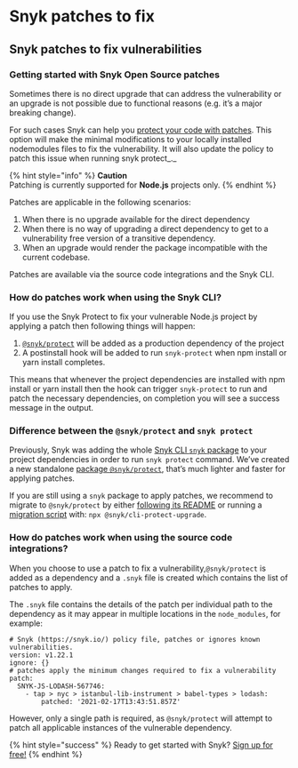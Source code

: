 # Snyk patches to fix

## **Snyk patches to fix vulnerabilities**

### **Getting started with Snyk Open Source patches**

Sometimes there is no direct upgrade that can address the vulnerability or an upgrade is not possible due to functional reasons \(e.g. it’s a major breaking change\).

For such cases Snyk can help you [protect your code with patches](snyk-cli/secure-your-projects-in-the-long-term/protect-your-code-with-patches/). This option will make the minimal modifications to your locally installed nodemodules files to fix the vulnerability. It will also update the policy to patch this issue when running snyk protect_._

{% hint style="info" %}
**Caution**  
Patching is currently supported for **Node.js** projects only.
{% endhint %}

Patches are applicable in the following scenarios:

1. When there is no upgrade available for the direct dependency
2. When there is no way of upgrading a direct dependency to get to a vulnerability free version of a transitive dependency.
3. When an upgrade would render the package incompatible with the current codebase.

Patches are available via the source code integrations and the Snyk CLI.

### **How do patches work when using the Snyk CLI?**

If you use the Snyk Protect to fix your vulnerable Node.js project by applying a patch then following things will happen:

1. [`@snyk/protect`](https://www.npmjs.com/package/@snyk/protect/) will be added as a production dependency of the project
2. A postinstall hook will be added to run `snyk-protect` when npm install or yarn install completes.

This means that whenever the project dependencies are installed with npm install or yarn install then the hook can trigger `snyk-protect` to run and patch the necessary dependencies, on completion you will see a success message in the output.

### **Difference between the `@snyk/protect` and `snyk protect`**

Previously, Snyk was adding the whole [Snyk CLI `snyk` package](https://www.npmjs.com/package/snyk/) to your project dependencies in order to run `snyk protect` command. We’ve created a new standalone [package `@snyk/protect`](https://github.com/snyk/snyk/tree/master/packages/snyk-protect#snykprotect), that’s much lighter and faster for applying patches.

If you are still using a `snyk` package to apply patches, we recommend to migrate to `@snyk/protect` by either [following its README](https://github.com/snyk/snyk/tree/master/packages/snyk-protect#snykprotect/) or running a [migration script](https://www.npmjs.com/package/@snyk/cli-protect-upgrade/) with: `npx @snyk/cli-protect-upgrade`.

### **How do patches work when using the source code integrations?**

When you choose to use a patch to fix a vulnerability,`@snyk/protect` is added as a dependency and a `.snyk` file is created which contains the list of patches to apply.

The `.snyk` file contains the details of the patch per individual path to the dependency as it may appear in multiple locations in the `node_modules`, for example:

```text
# Snyk (https://snyk.io/) policy file, patches or ignores known vulnerabilities.
version: v1.22.1
ignore: {}
# patches apply the minimum changes required to fix a vulnerability
patch:
  SNYK-JS-LODASH-567746:
    - tap > nyc > istanbul-lib-instrument > babel-types > lodash:
        patched: '2021-02-17T13:43:51.857Z'
```

However, only a single path is required, as `@snyk/protect` will attempt to patch all applicable instances of the vulnerable dependency.

{% hint style="success" %}
Ready to get started with Snyk? [Sign up for free!](https://snyk.io/login?cta=sign-up&loc=footer&page=support_docs_page/)
{% endhint %}

